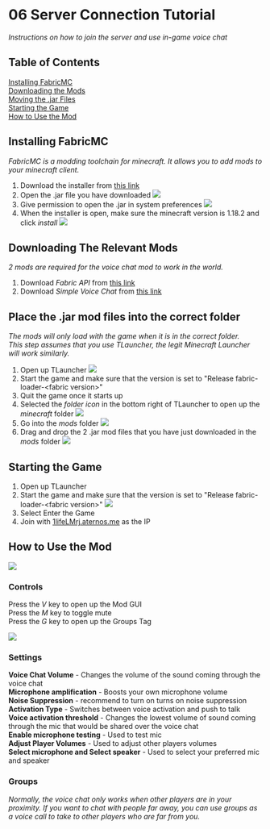 # 06 Server Connection Tutorial
*Instructions on how to join the server and use in-game voice chat*

## Table of Contents
[Installing FabricMC](#installing-fabricmc)
<br>
[Downloading the Mods](#downloading-the-relevant-mods)
<br>
[Moving the .jar Files](#place-the-jar-mod-files-into-the-correct-folder)
<br>
[Starting the Game](#starting-the-game)
<br>
[How to Use the Mod](#how-to-use-the-mod)

## Installing FabricMC
*FabricMC is a modding toolchain for minecraft. It allows you to add mods to your minecraft client.*
1. Download the installer from [this link](https://github.com/EucalyptusLord/server-connection/raw/main/fabric-installer-0.10.2.jar)
2. Open the .jar file you have downloaded
![](/img/1.png)
3. Give permission to open the .jar in system preferences
![](/img/2.png)
4. When the installer is open, make sure the minecraft version is 1.18.2 and click *install*
![](/img/3.png)

## Downloading The Relevant Mods
*2 mods are required for the voice chat mod to work in the world.*
1. Download *Fabric API* from [this link](https://github.com/EucalyptusLord/server-connection/raw/main/fabric-api-0.47.10%2B1.18.2.jar)
2. Download *Simple Voice Chat* from [this link](https://github.com/EucalyptusLord/server-connection/raw/main/voicechat-fabric-1.18.2-2.2.26.jar)

## Place the .jar mod files into the correct folder
*The mods will only load with the game when it is in the correct folder.*
<br>*This step assumes that you use TLauncher, the legit Minecraft Launcher will work similarly.*
1. Open up TLauncher
![](/img/4.png)
2. Start the game and make sure that the version is set to "Release fabric-loader-\<fabric version\>"
3. Quit the game once it starts up
4. Selected the *folder icon* in the bottom right of TLauncher to open up the *minecraft* folder
![](/img/5.png)
5. Go into the *mods* folder
![](/img/6.png)
6. Drag and drop the 2 .jar mod files that you have just downloaded in the *mods* folder
![](/img/7.png)

## Starting the Game
1. Open up TLauncher
2. Start the game and make sure that the version is set to "Release fabric-loader-\<fabric version\>"
![](/img/8.png)
3. Select Enter the Game
4. Join with [1lifeLMrj.aternos.me](1lifeLMrj.aternos.me) as the IP

## How to Use the Mod

![](/img/9.png)

### Controls
Press the *V* key to open up the Mod GUI
<br>
Press the *M* key to toggle mute
<br>
Press the *G* key to open up the Groups Tag

![](/img/10.png)

### Settings
**Voice Chat Volume** - Changes the volume of the sound coming through the voice chat
<br>
**Microphone amplification** - Boosts your own microphone volume
<br>
**Noise Suppression** - recommend to turn on turns on noise suppression
<br>
**Activation Type** - Switches between voice activation and push to talk
<br>
**Voice activation threshold** - Changes the lowest volume of sound coming through the mic that would be shared over the voice chat
<br>
**Enable microphone testing** - Used to test mic
<br>
**Adjust Player Volumes** - Used to adjust other players volumes
<br>
**Select microphone and Select speaker** - Used to select your preferred mic and speaker

### Groups
*Normally, the voice chat only works when other players are in your proximity. If you want to chat with people far away, you can use groups as a voice call to take to other players who are far from you.*
